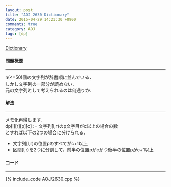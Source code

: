 ```yaml
---
layout: post
title: "AOJ 2630 Dictionary"
date: 2015-04-29 14:21:30 +0900
comments: true
category: AOJ
tags: [dp]
---
```


[Dictionary](http://judge.u-aizu.ac.jp/onlinejudge/description.jsp?id=2630)

#### 問題概要

****

n(<=50)個の文字列が辞書順に並んでいる．  
しかし文字列の一部分が読めない．  
元の文字列として考えられるのは何通りか．

#### 解法

****

メモ化再帰します．  
dp\[l\]\[r\]\[p\]\[c\] := 文字列\[l,r)のp文字目がc以上の場合の数  
とすれば以下の2つの場合に分けられる．  

* 文字列\[l,r)の位置pのすべてがc+1以上
* 区間\[l,r)を2つに分割して，前半の位置pがcかつ後半の位置pがc+1以上

#### コード

****

{% include_code AOJ/2630.cpp %}
